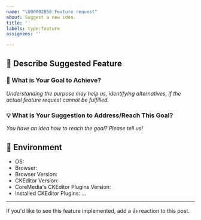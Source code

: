 ```yaml
---
name: "\U00002B50 Feature request"
about: Suggest a new idea.
title: ''
labels: type:feature
assignees: ''

---
```


## 📝 Describe Suggested Feature

### 🥅 What is Your Goal to Achieve?

_Understanding the purpose may help us, identifying alternatives, if the actual
feature request cannot be fulfilled._

### 💡 What is Your Suggestion to Address/Reach This Goal?

_You have an idea how to reach the goal? Please tell us!_

## 📃 Environment

* OS: <!-- e.g. iOS, Windows, Linux -->
* Browser: <!-- e.g. Chrome, Safari, Firefox -->
* Browser Version: <!-- e.g. 100.0 -->
* CKEditor Version: <!-- e.g. 35.0.0 -->
* CoreMedia's CKEditor Plugins Version: <!-- e.g. 9.0.0 -->
* Installed CKEditor Plugins: …

---

If you'd like to see this feature implemented, add a 👍 reaction to this post.
